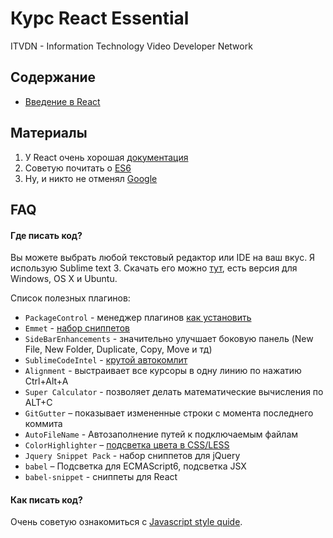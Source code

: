 # Курс React Essential
ITVDN - Information Technology Video Developer Network

## Содержание

 - [Введение в React](/01-introduction-to-react)

## Материалы

1. У React очень хорошая [документация](http://facebook.github.io/react/docs/getting-started.html)
2. Советую почитать о [ES6](https://github.com/lukehoban/es6features#readme)
3. Ну, и никто не отменял [Google](https://www.google.com.ua/)

## FAQ

#### Где писать код?

Вы можете выбрать любой текстовый редактор или IDE на ваш вкус. Я использую Sublime text 3. Скачать его можно [тут](http://www.sublimetext.com/3), есть версия для Windows, OS X и Ubuntu.

Список полезных плагинов:
 - ```PackageControl``` - менеджер плагинов [как установить](https://packagecontrol.io/installation)
 - ```Emmet``` - [набор сниппетов](https://packagecontrol.io/packages/Emmet)
 - ```SideBarEnhancements``` - значительно улучшает боковую панель (New File, New Folder, Duplicate, Copy, Move и тд)
 - ```SublimeCodeIntel``` - [крутой автокомлит](http://sublimecodeintel.github.io/SublimeCodeIntel/)
 - ```Alignment``` - выстраивает все курсоры в одну линию по нажатию Ctrl+Alt+A
 - ```Super Calculator``` - позволяет делать математические вычисления по ALT+C
 - ```GitGutter``` – показывает измененные строки с момента последнего коммита
 - ```AutoFileName``` - Автозаполнение путей к подключаемым файлам
 - ```ColorHighlighter``` – [подсветка цвета в CSS/LESS](https://github.com/Monnoroch/ColorHighlighter)
 - ```Jquery Snippet Pack``` - набор сниппетов для jQuery
 - ```babel``` – Подсветка для ECMAScript6, подсветка JSX
 - ```babel-snippet``` - сниппеты для React

#### Как писать код?

Очень советую ознакомиться с [Javascript style quide](https://github.com/airbnb/javascript).
